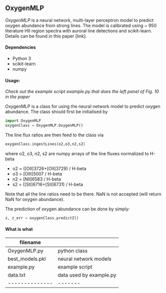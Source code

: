 ## OxygenMLP
*OxygenMLP* is a neural network, multi-layer perceptron model to predict oxygen abundance from strong lines. The model is calibrated using ~ 950 literature HII region spectra with auroral line detections and scikit-learn. Details can be found in this paper [link]. 

#### Dependencies
* Python 3
* scikit-learn
* numpy 


#### Usage:
*Check out the example script example.py that does the left panel of Fig. 10 in the paper*

OxygenMLP is a class for using the neural network model to predict oxygen abundance.
The class should first be initialised by 
```python	
import OxygenMLP
oxygenClass = OxygenMLP.OxygenMLP()
```

The line flux ratios are then feed to the class via 
```python
oxygenClass.ingestLines(o2,o3,n2,s2)
```
where o2, o3, n2, s2 are numpy arrays of the line fluxes normalized to H-beta

* o2 = ([OII]3726+[OII]3729) / H-beta
* o3 = [OIII]5007 / H-beta
* n2 = [NII]6583 / H-beta
* s2 = ([SII]6716+[SII]6731) / H-beta	

Note that all the line ratios need to be there. NaN is not accepted (will return NaN for oxygen abundance). 

The prediction of oxygen abundance can be done by simply:
```python
z, z_err = oxygenClass.predictZ()
```
	

#### What is what
| filename     |       |
|--------------|-------|
| OxygenMLP.py | python class |
| best_models.pkl | neural network models| 
| example.py    | example script | 
| data.txt      | data used by example.py | 
|--------------|-------|

